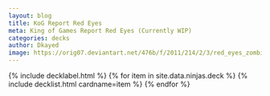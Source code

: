 ```yaml
---
layout: blog
title: KoG Report Red Eyes
meta: King of Games Report Red Eyes (Currently WIP)
categories: decks
author: Dkayed
image: https://orig07.deviantart.net/476b/f/2011/214/2/3/red_eyes_zombie_dragon_by_mozbiezombie-d42rsep.jpg
---
```


{% include decklabel.html %}
{% for item in site.data.ninjas.deck %}
{% include decklist.html cardname=item %}
{% endfor %}